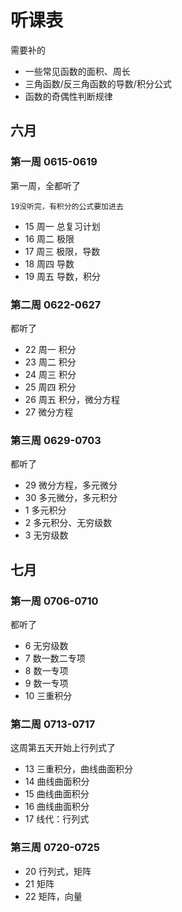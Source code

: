 # 听课表

需要补的

- 一些常见函数的面积、周长
- 三角函数/反三角函数的导数/积分公式
- 函数的奇偶性判断规律

## 六月

### 第一周 0615-0619

第一周，全都听了

`19没听完，有积分的公式要加进去`

- 15 周一 总复习计划
- 16 周二 极限
- 17 周三 极限，导数
- 18 周四 导数
- 19 周五 导数，积分

### 第二周 0622-0627

都听了

- 22 周一 积分
- 23 周二 积分
- 24 周三 积分
- 25 周四 积分
- 26 周五 积分，微分方程
- 27 微分方程

### 第三周 0629-0703

都听了

- 29 微分方程，多元微分
- 30 多元微分，多元积分
- 1 多元积分
- 2 多元积分、无穷级数
- 3 无穷级数

## 七月

### 第一周  0706-0710

都听了

- 6 无穷级数
- 7 数一数二专项
- 8 数一专项
- 9 数一专项
- 10 三重积分

### 第二周 0713-0717

这周第五天开始上行列式了

- 13 三重积分，曲线曲面积分
- 14 曲线曲面积分
- 15 曲线曲面积分
- 16 曲线曲面积分
- 17 线代：行列式

### 第三周 0720-0725

- 20 行列式，矩阵
- 21 矩阵
- 22 矩阵，向量